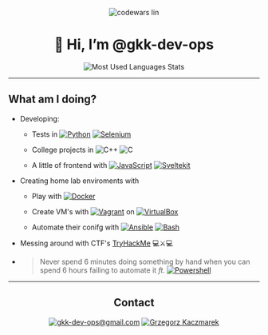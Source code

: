 <div align="center">

![codewars lin](https://www.codewars.com/users/gkk-dev-ops/badges/small)
# 👋 Hi, I’m @gkk-dev-ops

![Most Used Languages Stats](https://github-readme-stats.vercel.app/api/top-langs/?username=gkk-dev-ops)

</div>

---

## What am I doing?

- Developing:
  - Tests in [![Python](https://img.shields.io/badge/Python-FFD43B?style=for-the-badge&logo=python&logoColor=blue)](https://www.python.org) [![Selenium](https://img.shields.io/badge/Selenium-43B02A?style=for-the-badge&logo=Selenium&logoColor=white)](https://www.selenium.dev)

  - College projects in ![C++](https://img.shields.io/badge/C%2B%2B-00599C?style=for-the-badge&logo=c%2B%2B&logoColor=white) ![C](https://img.shields.io/badge/C-00599C?style=for-the-badge&logo=c&logoColor=white)

  - A little of frontend with [![JavaScript]( https://img.shields.io/badge/JavaScript-323330?style=for-the-badge&logo=javascript&logoColor=F7DF1E)](https://www.docker.com) [![Sveltekit](https://img.shields.io/badge/SvelteKit-FF3E00?style=for-the-badge&logo=Svelte&logoColor=white)](https://kit.svelte.dev)

- Creating home lab enviroments with

  - Play with [![Docker](https://img.shields.io/badge/Docker-2CA5E0?style=for-the-badge&logo=docker&logoColor=white)](https://www.docker.com)

  - Create VM's with [![Vagrant](https://img.shields.io/badge/Vagrant-1868F2?style=for-the-badge&logo=Vagrant&logoColor=white)](www.vagrantup.com/) on [![VirtualBox](https://img.shields.io/badge/VirtualBox-21416b?style=for-the-badge&logo=VirtualBox&logoColor=white)](https://www.virtualbox.org)

  - Automate their conifg with [![Ansible](https://img.shields.io/badge/Ansible-000000?style=for-the-badge&logo=ansible&logoColor=white)](https://docs.ansible.com/ansible/latest/) [![Bash](https://img.shields.io/badge/Shell_Script-121011?style=for-the-badge&logo=gnu-bash&logoColor=white)](https://www.gnu.org/software/bash/)

- Messing around with CTF's [TryHackMe](https://tryhackme.com/p/gkk.dev.ops) 💻⚔💻

- > Never spend 6 minutes doing something by hand when you can spend 6 hours failing to automate it *ft.* [![Powershell](https://img.shields.io/badge/powershell-5391FE?style=for-the-badge&logo=powershell&logoColor=white)](https://docs.microsoft.com/en-us/powershell/)


---

<div align="center">

## Contact

[![gkk-dev-ops@gmail.com](https://img.shields.io/badge/Gmail-D14836?style=for-the-badge&logo=gmail&logoColor=white)](mailto:gkk-dev-ops@gmail.com) [![Grzegorz Kaczmarek](https://img.shields.io/badge/LinkedIn-0077B5?style=for-the-badge&logo=linkedin&logoColor=white)](https://www.linkedin.com/in/grzegorz-kaczmarek/)

</div>
